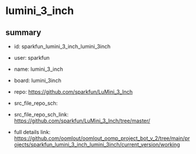 # lumini_3_inch
 
## summary 
* id: sparkfun_lumini_3_inch_lumini_3inch
* user: sparkfun
* name: lumini_3_inch
* board: lumini_3inch
* repo: https://github.com/sparkfun/LuMini_3_Inch



* src_file_repo_sch: 
* src_file_repo_sch_link: https://github.com/sparkfun/LuMini_3_Inch/tree/master/
* full details link: https://github.com/oomlout/oomlout_oomp_project_bot_v_2/tree/main/projects/sparkfun_lumini_3_inch_lumini_3inch/current_version/working  







